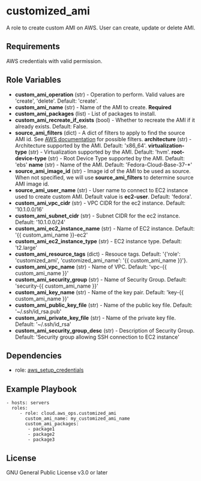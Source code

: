customized_ami
=========

A role to create custom AMI on AWS. User can create, update or delete AMI.

Requirements
------------

AWS credentials with valid permission.

Role Variables
--------------

* **custom_ami_operation** (str) - Operation to perform. Valid values are 'create', 'delete'. Default: 'create'.
* **custom_ami_name** (str) - Name of the AMI to create. **Required**
* **custom_ami_packages** (list) - List of packages to install.
* **custom_ami_recreate_if_exists** (bool) - Whether to recreate the AMI if it already exists. Default: False.
* **source_ami_filters** (dict) - A dict of filters to apply to find the source AMI id. See [AWS documentation](https://docs.aws.amazon.com/AWSEC2/latest/APIReference/API_DescribeImages.html) for possible filters.
    **architecture** (str) - Architecture supported by the AMI. Default: 'x86_64'.
    **virtualization-type** (str) - Virtualization supported by the AMI. Default: 'hvm'.
    **root-device-type** (str) - Root Device Type supported by the AMI. Default: 'ebs'
    **name** (str) - Name of the AMI. Default: 'Fedora-Cloud-Base-37-*'
* **source_ami_image_id** (str) - Image id of the AMI to be used as source. When not specified, we will use **source_ami_filters** to determine source AMI image id.
* **source_ami_user_name** (str) - User name to connect to EC2 instance used to create custom AMI. Default value is **ec2-user**. Default: 'fedora'.
* **custom_ami_vpc_cidr** (str) - VPC CIDR for the ec2 instance. Default: '10.1.0.0/16'
* **custom_ami_subnet_cidr** (str) - Subnet CIDR for the ec2 instance. Default: '10.1.0.0/24'
* **custom_ami_ec2_instance_name** (str) - Name of EC2 instance. Default: '{{ custom_ami_name }}-ec2'
* **custom_ami_ec2_instance_type** (str) - EC2 instance type. Default: 't2.large'
* **custom_ami_resource_tags** (dict) - Resouce tags. Default: '{'role': 'customized_ami', 'customized_ami_name': '{{ custom_ami_name }}'}.
* **custom_ami_vpc_name** (str) - Name of VPC. Default: 'vpc-{{ custom_ami_name }}'
* **custom_ami_security_group** (str) - Name of Security Group. Default: 'security-{{ custom_ami_name }}'
* **custom_ami_key_name** (str) - Name of the key pair. Default: 'key-{{ custom_ami_name }}'
* **custom_ami_public_key_file** (str) - Name of the public key file. Default: '~/.ssh/id_rsa.pub'
* **custom_ami_private_key_file** (str) - Name of the private key file. Default: '~/.ssh/id_rsa'
* **custom_ami_security_group_desc** (str) - Description of Security Group. Default: 'Security group allowing SSH connection to EC2 instance'

Dependencies
------------

- role: [aws_setup_credentials](../aws_setup_credentials/README.md)

Example Playbook
----------------

    - hosts: servers
      roles:
         - role: cloud.aws_ops.customized_ami
           custom_ami_name: my_customized_ami_name
           custom_ami_packages:
            - package1
            - package2
            - package3

License
-------

GNU General Public License v3.0 or later

